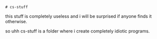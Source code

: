     # cs-stuff

this stuff is completely useless and i will be surprised if anyone finds it otherwise.

so uhh
cs-stuff is a folder where i create completely idiotic programs.
